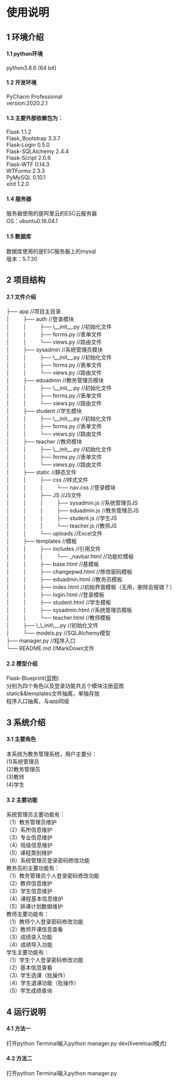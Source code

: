 <h1>使用说明</h1>
  <h2>1 环境介绍</h2>
<h4>1.1 python环境</h4>
python3.8.6 (64 bit)
<h4>1.2 开发环境</h4>
PyCharm Professional<br>
version:2020.2.1
<h4>1.3 主要外部依赖包为：</h4>
Flask 1.1.2<br>
Flask_Bootstrap 3.3.7<br>
Flask-Login 0.5.0<br>
Flask-SQLAlchemy 2.4.4<br>
Flask-Script 2.0.6<br>
Flask-WTF 0.14.3<br>
WTForms 2.3.3<br>
PyMySQL 0.10.1<br>
xlrd 1.2.0
<h4>1.4 服务器</h4>
服务器使用的是阿里云的ESC云服务器<br>
OS：ubuntu0.16.04.1<br>
<h4>1.5 数据库</h4>
数据库使用的是ESC服务器上的mysql<br>
版本：5.7.30
<h2>2 项目结构</h2>
<h4>2.1 文件介绍</h4>
├── app //项目主目录<br>
│&nbsp; &nbsp; &nbsp; &nbsp; &nbsp;├── auth //登录模块<br>
│&nbsp; &nbsp; &nbsp; &nbsp; &nbsp;│&nbsp; &nbsp; &nbsp; &nbsp; &nbsp;├── \__init__.py //初始化文件<br>
│&nbsp; &nbsp; &nbsp; &nbsp; &nbsp;│&nbsp; &nbsp; &nbsp; &nbsp; &nbsp;├── forms.py //表单文件<br>
│&nbsp; &nbsp; &nbsp; &nbsp; &nbsp;│&nbsp; &nbsp; &nbsp; &nbsp; &nbsp;└── views.py //路由文件<br>
│&nbsp; &nbsp; &nbsp; &nbsp; &nbsp;├── sysadmin //系统管理员模块<br>
│&nbsp; &nbsp; &nbsp; &nbsp; &nbsp;│&nbsp; &nbsp; &nbsp; &nbsp; &nbsp;├── \__init__.py //初始化文件<br>
│&nbsp; &nbsp; &nbsp; &nbsp; &nbsp;│&nbsp; &nbsp; &nbsp; &nbsp; &nbsp;├── forms.py //表单文件<br>
│&nbsp; &nbsp; &nbsp; &nbsp; &nbsp;│&nbsp; &nbsp; &nbsp; &nbsp; &nbsp;└── views.py //路由文件<br>
│&nbsp; &nbsp; &nbsp; &nbsp; &nbsp;├── eduadmin //教务管理员模块<br>
│&nbsp; &nbsp; &nbsp; &nbsp; &nbsp;│&nbsp; &nbsp; &nbsp; &nbsp; &nbsp;├── \__init__.py //初始化文件<br>
│&nbsp; &nbsp; &nbsp; &nbsp; &nbsp;│&nbsp; &nbsp; &nbsp; &nbsp; &nbsp;├── forms.py //表单文件<br>
│&nbsp; &nbsp; &nbsp; &nbsp; &nbsp;│&nbsp; &nbsp; &nbsp; &nbsp; &nbsp;└── views.py //路由文件<br>
│&nbsp; &nbsp; &nbsp; &nbsp; &nbsp;├── student //学生模块<br>
│&nbsp; &nbsp; &nbsp; &nbsp; &nbsp;│&nbsp; &nbsp; &nbsp; &nbsp; &nbsp;├── \__init__.py //初始化文件<br>
│&nbsp; &nbsp; &nbsp; &nbsp; &nbsp;│&nbsp; &nbsp; &nbsp; &nbsp; &nbsp;├── forms.py //表单文件<br>
│&nbsp; &nbsp; &nbsp; &nbsp; &nbsp;│&nbsp; &nbsp; &nbsp; &nbsp; &nbsp;└── views.py //路由文件<br>
│&nbsp; &nbsp; &nbsp; &nbsp; &nbsp;├── teacher //教师模块<br>
│&nbsp; &nbsp; &nbsp; &nbsp; &nbsp;│&nbsp; &nbsp; &nbsp; &nbsp; &nbsp;├── \__init__.py //初始化文件<br>
│&nbsp; &nbsp; &nbsp; &nbsp; &nbsp;│&nbsp; &nbsp; &nbsp; &nbsp; &nbsp;├── forms.py //表单文件<br>
│&nbsp; &nbsp; &nbsp; &nbsp; &nbsp;│&nbsp; &nbsp; &nbsp; &nbsp; &nbsp;└── views.py //路由文件<br>
│&nbsp; &nbsp; &nbsp; &nbsp; &nbsp;├── static //静态文件<br>
│&nbsp; &nbsp; &nbsp; &nbsp; &nbsp;│&nbsp; &nbsp; &nbsp; &nbsp; &nbsp;├── css //样式文件<br>
│&nbsp; &nbsp; &nbsp; &nbsp; &nbsp;│&nbsp; &nbsp; &nbsp; &nbsp; &nbsp;│&nbsp; &nbsp; &nbsp; &nbsp; &nbsp;└── nav.css //登录模块<br>
│&nbsp; &nbsp; &nbsp; &nbsp; &nbsp;│&nbsp; &nbsp; &nbsp; &nbsp; &nbsp;├── JS //JS文件<br>
│&nbsp; &nbsp; &nbsp; &nbsp; &nbsp;│&nbsp; &nbsp; &nbsp; &nbsp; &nbsp;│&nbsp; &nbsp; &nbsp; &nbsp; &nbsp;├── sysadmin.js //系统管理员JS<br>
│&nbsp; &nbsp; &nbsp; &nbsp; &nbsp;│&nbsp; &nbsp; &nbsp; &nbsp; &nbsp;│&nbsp; &nbsp; &nbsp; &nbsp; &nbsp;├── eduadmin.js //教务管理员JS<br>
│&nbsp; &nbsp; &nbsp; &nbsp; &nbsp;│&nbsp; &nbsp; &nbsp; &nbsp; &nbsp;│&nbsp; &nbsp; &nbsp; &nbsp; &nbsp;├── student.js //学生JS<br>
│&nbsp; &nbsp; &nbsp; &nbsp; &nbsp;│&nbsp; &nbsp; &nbsp; &nbsp; &nbsp;│&nbsp; &nbsp; &nbsp; &nbsp; &nbsp;└── teacher.js //教师JS<br>
│&nbsp; &nbsp; &nbsp; &nbsp; &nbsp;│&nbsp; &nbsp; &nbsp; &nbsp; &nbsp;└── uploads //Excel文件<br>
│&nbsp; &nbsp; &nbsp; &nbsp; &nbsp;├── templates //模板<br>
│&nbsp; &nbsp; &nbsp; &nbsp; &nbsp;│&nbsp; &nbsp; &nbsp; &nbsp; &nbsp;├── includes //引用文件<br>
│&nbsp; &nbsp; &nbsp; &nbsp; &nbsp;│&nbsp; &nbsp; &nbsp; &nbsp; &nbsp;│&nbsp; &nbsp; &nbsp; &nbsp; &nbsp;└── _navbar.html //功能栏模板<br>
│&nbsp; &nbsp; &nbsp; &nbsp; &nbsp;│&nbsp; &nbsp; &nbsp; &nbsp; &nbsp;├── base.html //基模板<br>
│&nbsp; &nbsp; &nbsp; &nbsp; &nbsp;│&nbsp; &nbsp; &nbsp; &nbsp; &nbsp;├── changepwd.html //修改密码模板<br>
│&nbsp; &nbsp; &nbsp; &nbsp; &nbsp;│&nbsp; &nbsp; &nbsp; &nbsp; &nbsp;├── eduadmin.html //教务员模板<br>
│&nbsp; &nbsp; &nbsp; &nbsp; &nbsp;│&nbsp; &nbsp; &nbsp; &nbsp; &nbsp;├── index.html //初始界面模板（无用，删除会报错？）<br>
│&nbsp; &nbsp; &nbsp; &nbsp; &nbsp;│&nbsp; &nbsp; &nbsp; &nbsp; &nbsp;├── login.html //登录模板<br>
│&nbsp; &nbsp; &nbsp; &nbsp; &nbsp;│&nbsp; &nbsp; &nbsp; &nbsp; &nbsp;├── student.html //学生模板<br>
│&nbsp; &nbsp; &nbsp; &nbsp; &nbsp;│&nbsp; &nbsp; &nbsp; &nbsp; &nbsp;├── sysadmin.html //系统管理员模板<br>
│&nbsp; &nbsp; &nbsp; &nbsp; &nbsp;│&nbsp; &nbsp; &nbsp; &nbsp; &nbsp;└── teacher.html //教师模板<br>
│&nbsp; &nbsp; &nbsp; &nbsp; &nbsp;├── \_\_init\__.py //初始化文件<br>
│&nbsp; &nbsp; &nbsp; &nbsp; &nbsp;└── models.py //SQLAlchemy模型<br>
├── manager.py //程序入口<br>
└── README.md //MarkDown文件
<h4>2.2 模型介绍</h4>
Flask-Blueprint(蓝图)<br>
分别为四个角色以及登录功能共五个模块注册蓝图<br>
static&&templates文件抽离，单独存放<br>
程序入口抽离，与app同级<br>
<h2>3 系统介绍</h2>
<h4>3.1 主要角色</h4>
本系统为教务管理系统，用户主要分：<br>
(1)系统管理员<br>
(2)教务管理员<br>
(3)教师<br>
(4)学生<br>
<h4>3.2 主要功能</h4>
系统管理员主要功能有：<br>
（1）教务管理员维护<br>
（2）系所信息维护<br>
（3）专业信息维护<br>
（4）班级信息维护<br>
（5）课程类别维护<br>
（6）系统管理员登录密码修改功能<br>
教务员的主要功能有：<br>
（1）教务管理员个人登录密码修改功能<br>
（2）教师信息维护<br>
（3）学生信息维护<br>
（4）课程基本信息维护<br>
（5）排课计划数据维护<br>
教师主要功能有：<br>
（1）教师个人登录密码修改功能<br>
（2）教师开课信息查看<br>
（3）成绩录入功能<br>
（4）成绩导入功能<br>
学生主要功能有：<br>
（1）学生个人登录密码修改功能<br>
（2）基本信息查看<br>
（3）学生选课（批操作）<br>
（4）学生退课功能（批操作）<br>
（5）学生成绩查询<br>
<h2>4 运行说明</h2>
<h4>4.1 方法一</h4>
打开python Terminal输入python manager.py dev(livereload模式)
<h4>4.2 方法二</h4>
打开python Terminal输入python manager.py
